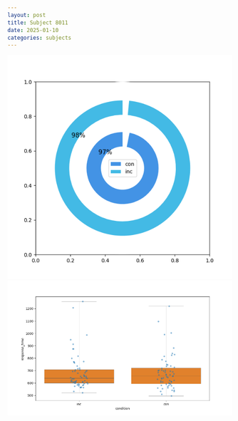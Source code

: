 ```yaml
---
layout: post
title: Subject 8011
date: 2025-01-10
categories: subjects
---
```


![](data/8011/run-30/8011_accuracy_by_condition.png)
![](data/8011/run-30/8011_rt.png)

